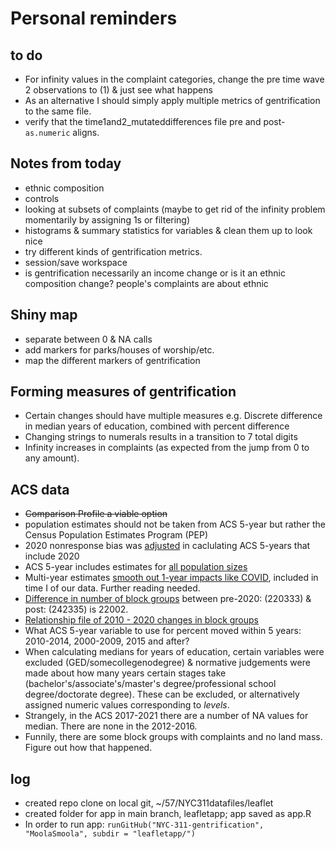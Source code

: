 # Personal reminders

## to do
* For infinity values in the complaint categories, change the pre time wave 2 observations to (1) & just see what happens
* As an alternative I should simply apply multiple metrics of gentrification to the same file.
* verify that the time1and2_mutateddifferences file pre and post- `as.numeric` aligns.

## Notes from today
* ethnic composition
* controls
* looking at subsets of complaints (maybe to get rid of the infinity problem momentarily by assigning 1s or filtering)
* histograms & summary statistics for variables & clean them up to look nice
* try different kinds of gentrification metrics.
* session/save workspace
* is gentrification necessarily an income change or is it an ethnic composition change? people's complaints are about ethnic

## Shiny map
* separate between 0 & NA calls
* add markers for parks/houses of worship/etc.
* map the different markers of gentrification


## Forming measures of gentrification
* Certain changes should have multiple measures e.g. Discrete difference in median years of education, combined with percent difference
* Changing strings to numerals results in a transition to 7 total digits
* Infinity increases in complaints (as expected from the jump from 0 to any amount).

## ACS data
* ~~Comparison Profile a viable option~~
* population estimates should not be taken from ACS 5-year but rather the Census Population Estimates Program (PEP)
* 2020 nonresponse bias was [adjusted](https://www.census.gov/programs-surveys/acs/technical-documentation/user-notes/2022-03.html) in caclulating ACS 5-years that include 2020
* ACS 5-year includes estimates for [all population sizes](https://www.census.gov/programs-surveys/acs/guidance/estimates.html)
* Multi-year estimates [smooth out 1-year impacts like COVID](https://www.census.gov/newsroom/blogs/random-samplings/2022/03/period-estimates-american-community-survey.html), included in time I of our data. Further reading needed.
* [Difference in number of block groups](https://www.census.gov/programs-surveys/acs/geography-acs/reference-materials.2021.html#list-tab-2123892609) between pre-2020: (220333) & post: (242335) is 22002.
* [Relationship file of 2010 - 2020 changes in block groups](https://www2.census.gov/geo/docs/maps-data/data/rel2020/blkgrp/tab20_blkgrp20_blkgrp10_st36.txt)
* What ACS 5-year variable to use for percent moved within 5 years: 2010-2014, 2000-2009, 2015 and after?
* When calculating medians for years of education, certain variables were excluded (GED/somecollegenodegree) & normative judgements were made about how many years certain stages take (bachelor's/associate's/master's degree/professional school degree/doctorate degree). These can be excluded, or alternatively assigned numeric values corresponding to *levels*.
* Strangely, in the ACS 2017-2021 there are a number of NA values for median. There are none in the 2012-2016.
* Funnily, there are some block groups with complaints and no land mass. Figure out how that happened.

## log 
* created repo clone on local git, ~/57/NYC311datafiles/leaflet
* created folder for app in main branch, leafletapp; app saved as app.R
* In order to run app: `runGitHub("NYC-311-gentrification", "MoolaSmoola", subdir = "leafletapp/")`
